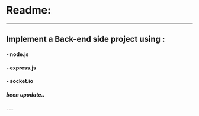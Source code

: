 # Readme:
---
 
<h2 align='left'>Implement a Back-end side project using :</h2>
<h4 align='left'>- node.js</h4>
<h4 align='left'>- express.js</h4>
<h4 align='left'>- socket.io</h4>

<h5 quote align='left'>been upodate..</h5 quote>
---
